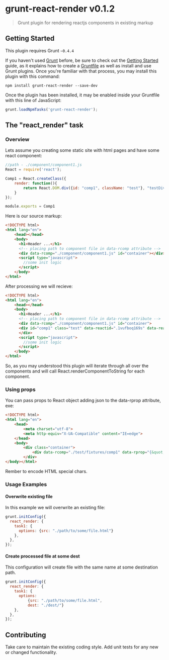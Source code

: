 # grunt-react-render v0.1.2

> Grunt plugin for rendering reactjs components in existing markup

## Getting Started
This plugin requires Grunt `~0.4.4`

If you haven't used [Grunt](http://gruntjs.com/) before, be sure to check out the [Getting Started](http://gruntjs.com/getting-started) guide, as it explains how to create a [Gruntfile](http://gruntjs.com/sample-gruntfile) as well as install and use Grunt plugins. Once you're familiar with that process, you may install this plugin with this command:

```shell
npm install grunt-react-render --save-dev
```

Once the plugin has been installed, it may be enabled inside your Gruntfile with this line of JavaScript:

```js
grunt.loadNpmTasks('grunt-react-render');
```

## The "react_render" task

### Overview
Lets assume you creating some static site with html pages and have some react component:


```js
//path - ./component/component1.js
React = require('react');

Comp1 = React.createClass({
    render: function(){
        return React.DOM.div({id: "comp1", className: "test"}, "testDiv")
    }
});

module.exports = Comp1
```


Here is our source markup:

```html
<!DOCTYPE html>
<html lang="en">
    <head></head>
    <body>
      <h1>Header ...</h1>
      <!-- placing path to component file in data-rcomp attribute -->
      <div data-rcomp="./component/component1.js" id="container"></div>
      <script type="javascript">
        //some init logic
      </script>
    </body>
</html>
```

After processing we will recieve:
```html
<!DOCTYPE html>
<html lang="en">
    <head></head>
    <body>
      <h1>Header ...</h1>
      <!-- placing path to component file in data-rcomp attribute -->
      <div data-rcomp="./component/component1.js" id="container">
      <div id="comp1" class="test" data-reactid=".1vufboq169s" data-react-checksum="1034950555">testDiv</div>
      </div>
      <script type="javascript">
        //some init logic
      </script>
    </body>
</html>
```

So, as you may understood this plugin will iterate through all over the components and will call React.renderComponentToString for each component.

### Using props

You can pass props to React object adding json to the data-rprop attribute, exe:

```html
<!DOCTYPE html>
<html lang="en">
    <head>
        <meta charset="utf-8">
        <meta http-equiv="X-UA-Compatible" content="IE=edge">
    </head>
    <body>
        <div class="container">
            <div data-rcomp="./test/fixtures/comp1" data-rprop="{&quot;p1&quot;:&quot;val1&quot;}" id="container"></div>            
        </div>
</body></html>
```

Rember to encode HTML special chars.

### Usage Examples

#### Overwrite existing file
In this example we will overwrite an existing file:

```js
grunt.initConfig({
  react_render: {
    task1: {
      options: {src: "./path/to/some/file.html"}
    },
  },
});
```

#### Create processed file at some dest
This configuration will create file with the same name at some destination path.
```js
grunt.initConfig({
  react_render: {
    task1: {
      options: 
          {src: "./path/to/some/file.html",
          dest: "./dest/"}
    },
  },
});
```

## Contributing
Take care to maintain the existing coding style. Add unit tests for any new or changed functionality.
